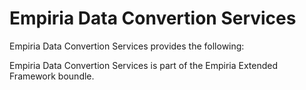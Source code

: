 ﻿Empiria Data Convertion Services
================================

Empiria Data Convertion Services provides the following:


Empiria Data Convertion Services is part of the Empiria Extended Framework boundle.
